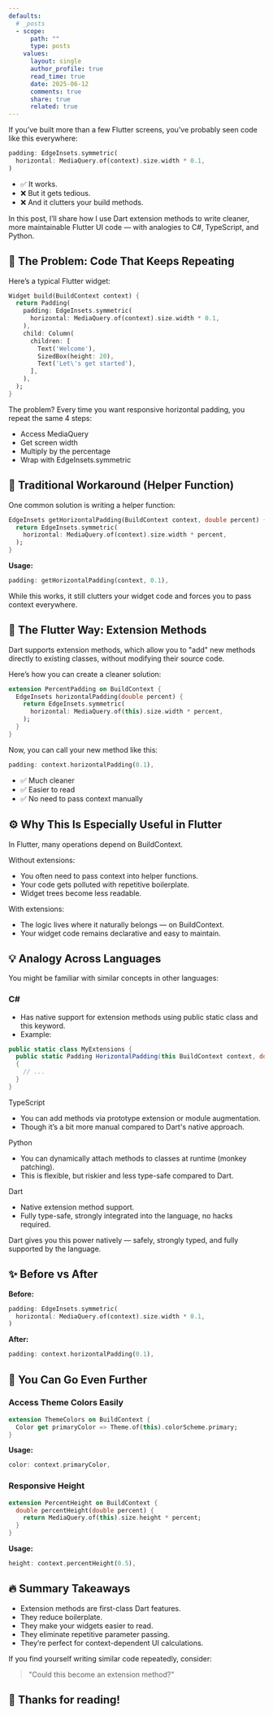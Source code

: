 ```yaml
---
defaults:
  # _posts
  - scope:
      path: ""
      type: posts
    values:
      layout: single
      author_profile: true
      read_time: true
      date: 2025-06-12
      comments: true
      share: true
      related: true
---
```


If you’ve built more than a few Flutter screens, you’ve probably seen code like this everywhere:
```dart
padding: EdgeInsets.symmetric(
  horizontal: MediaQuery.of(context).size.width * 0.1,
)
```

- ✅ It works.
- ❌ But it gets tedious.
- ❌ And it clutters your build methods.


In this post, I’ll share how I use Dart extension methods to write cleaner, more maintainable Flutter UI code — with analogies to C#, TypeScript, and Python.


## 🧹 The Problem: Code That Keeps Repeating
Here’s a typical Flutter widget:
```dart
Widget build(BuildContext context) {
  return Padding(
    padding: EdgeInsets.symmetric(
      horizontal: MediaQuery.of(context).size.width * 0.1,
    ),
    child: Column(
      children: [
        Text('Welcome'),
        SizedBox(height: 20),
        Text('Let\'s get started'),
      ],
    ),
  );
}
```

The problem? Every time you want responsive horizontal padding, you repeat the same 4 steps:

- Access MediaQuery
- Get screen width
- Multiply by the percentage
- Wrap with EdgeInsets.symmetric


## 🔧 Traditional Workaround (Helper Function)
One common solution is writing a helper function:

```dart
EdgeInsets getHorizontalPadding(BuildContext context, double percent) {
  return EdgeInsets.symmetric(
    horizontal: MediaQuery.of(context).size.width * percent,
  );
}
```

**Usage:**
```dart
padding: getHorizontalPadding(context, 0.1),
```

While this works, it still clutters your widget code and forces you to pass context everywhere.


## 🎯 The Flutter Way: Extension Methods
Dart supports extension methods, which allow you to "add" new methods directly to existing classes, without modifying their source code.

Here’s how you can create a cleaner solution:
```dart
extension PercentPadding on BuildContext {
  EdgeInsets horizontalPadding(double percent) {
    return EdgeInsets.symmetric(
      horizontal: MediaQuery.of(this).size.width * percent,
    );
  }
}
```

Now, you can call your new method like this:
```dart
padding: context.horizontalPadding(0.1),
```
- ✅ Much cleaner
- ✅ Easier to read
- ✅ No need to pass context manually


## ⚙️ Why This Is Especially Useful in Flutter

In Flutter, many operations depend on BuildContext.

Without extensions:

- You often need to pass context into helper functions.
- Your code gets polluted with repetitive boilerplate.
- Widget trees become less readable.

With extensions:

- The logic lives where it naturally belongs — on BuildContext.
- Your widget code remains declarative and easy to maintain.


## 💡 Analogy Across Languages

You might be familiar with similar concepts in other languages:

### C#

- Has native support for extension methods using public static class and this keyword.
- Example:

```csharp
public static class MyExtensions {
  public static Padding HorizontalPadding(this BuildContext context, double percent) 
  {
    // ...
  }
}
```

TypeScript

- You can add methods via prototype extension or module augmentation.
- Though it’s a bit more manual compared to Dart's native approach.

Python

- You can dynamically attach methods to classes at runtime (monkey patching).
- This is flexible, but riskier and less type-safe compared to Dart.

Dart

- Native extension method support.
- Fully type-safe, strongly integrated into the language, no hacks required.

Dart gives you this power natively — safely, strongly typed, and fully supported by the language.

## ✨ Before vs After
**Before:**
```dart
padding: EdgeInsets.symmetric(
  horizontal: MediaQuery.of(context).size.width * 0.1,
)
```
**After:**
```dart
padding: context.horizontalPadding(0.1),
```

## 🚀 You Can Go Even Further
### Access Theme Colors Easily

```dart
extension ThemeColors on BuildContext {
  Color get primaryColor => Theme.of(this).colorScheme.primary;
}
```

**Usage:**
```dart
color: context.primaryColor,
```
### Responsive Height
```dart
extension PercentHeight on BuildContext {
  double percentHeight(double percent) {
    return MediaQuery.of(this).size.height * percent;
  }
}
```

**Usage:**
```dart
height: context.percentHeight(0.5),
```

## 🔥 Summary Takeaways
- Extension methods are first-class Dart features.
- They reduce boilerplate.
- They make your widgets easier to read.
- They eliminate repetitive parameter passing.
- They’re perfect for context-dependent UI calculations.

If you find yourself writing similar code repeatedly, consider:

> "Could this become an extension method?"

## 👋 Thanks for reading!
